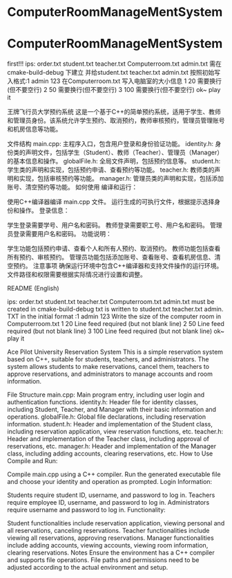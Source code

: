 # ComputerRoomManageMentSystem
# ComputerRoomManageMentSystem

first!!! 
ips: order.txt student.txt teacher.txt Computerroom.txt admin.txt 需在cmake-build-debug 下建立
并给student.txt teacher.txt admin.txt  按照初始写入格式:1 admin 123
在Computerroom.txt 写入电脑室的大小信息
1 20
需要换行(但不要空行)
2 50
需要换行(但不要空行)
3 100
需要换行(但不要空行)
ok~ play it


王牌飞行员大学预约系统
这是一个基于C++的简单预约系统，适用于学生、教师和管理员身份。该系统允许学生预约、取消预约，教师审核预约，管理员管理账号和机房信息等功能。

文件结构
main.cpp: 主程序入口，包含用户登录和身份验证功能。
identity.h: 身份类的声明文件，包括学生（Student）、教师（Teacher）、管理员（Manager）的基本信息和操作。
globalFile.h: 全局文件声明，包括预约信息等。
student.h: 学生类的声明和实现，包括预约申请、查看预约等功能。
teacher.h: 教师类的声明和实现，包括审核预约等功能。
manager.h: 管理员类的声明和实现，包括添加账号、清空预约等功能。
如何使用
编译和运行：

使用C++编译器编译 main.cpp 文件。
运行生成的可执行文件，根据提示选择身份和操作。
登录信息：

学生登录需要学号、用户名和密码。
教师登录需要职工号、用户名和密码。
管理员登录需要用户名和密码。
功能说明：

学生功能包括预约申请、查看个人和所有人预约、取消预约。
教师功能包括查看所有预约、审核预约。
管理员功能包括添加账号、查看账号、查看机房信息、清空预约。
注意事项
确保运行环境中包含C++编译器和支持文件操作的运行环境。
文件路径和权限需要根据实际情况进行设置和调整。


README (English)

ips: order.txt student.txt teacher.txt Computerroom.txt admin.txt must be created in cmake-build-debug 
txt is written to student.txt teacher.txt admin. TXT in the initial format :1 admin 123 
Write the size of the computer room in Computerroom.txt 
1 20 
Line feed required (but not blank line)
2 50 
Line feed required (but not blank line)
3 100 
Line feed required (but not blank line)
ok~ play it

Ace Pilot University Reservation System
This is a simple reservation system based on C++, suitable for students, teachers, and administrators. The system allows students to make reservations, cancel them, teachers to approve reservations, and administrators to manage accounts and room information.

File Structure
main.cpp: Main program entry, including user login and authentication functions.
identity.h: Header file for identity classes, including Student, Teacher, and Manager with their basic information and operations.
globalFile.h: Global file declarations, including reservation information.
student.h: Header and implementation of the Student class, including reservation application, view reservation functions, etc.
teacher.h: Header and implementation of the Teacher class, including approval of reservations, etc.
manager.h: Header and implementation of the Manager class, including adding accounts, clearing reservations, etc.
How to Use
Compile and Run:

Compile main.cpp using a C++ compiler.
Run the generated executable file and choose your identity and operation as prompted.
Login Information:

Students require student ID, username, and password to log in.
Teachers require employee ID, username, and password to log in.
Administrators require username and password to log in.
Functionality:

Student functionalities include reservation application, viewing personal and all reservations, canceling reservations.
Teacher functionalities include viewing all reservations, approving reservations.
Manager functionalities include adding accounts, viewing accounts, viewing room information, clearing reservations.
Notes
Ensure the environment has a C++ compiler and supports file operations.
File paths and permissions need to be adjusted according to the actual environment and setup.
